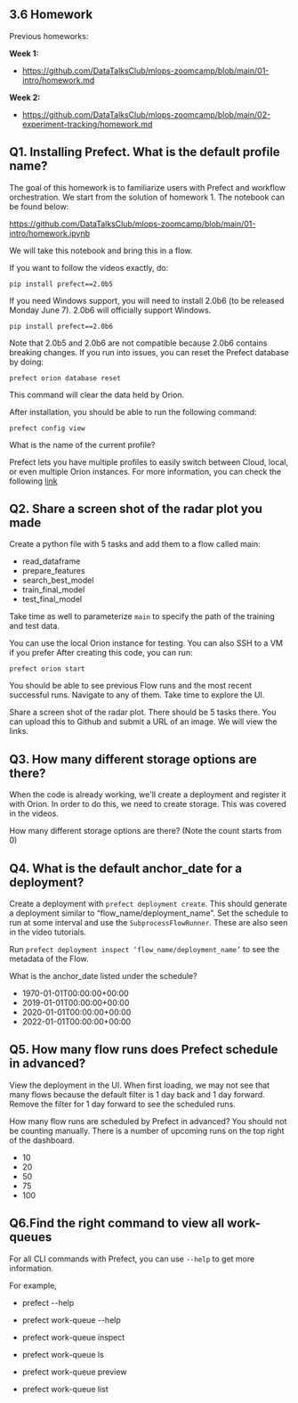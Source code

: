 ## 3.6 Homework

Previous homeworks:

**Week 1:**
* https://github.com/DataTalksClub/mlops-zoomcamp/blob/main/01-intro/homework.md

**Week 2:**
* https://github.com/DataTalksClub/mlops-zoomcamp/blob/main/02-experiment-tracking/homework.md

## Q1. Installing Prefect. What is the default profile name?

The goal of this homework is to familiarize users with Prefect and workflow orchestration. We start from the solution of homework 1. The notebook can be found below:

https://github.com/DataTalksClub/mlops-zoomcamp/blob/main/01-intro/homework.ipynb

We will take this notebook and bring this in a flow. 

If you want to follow the videos exactly, do:

```
pip install prefect==2.0b5
```

If you need Windows support, you will need to install 2.0b6 (to be released Monday June 7). 2.0b6 will officially support Windows.

```
pip install prefect==2.0b6
```

Note that 2.0b5 and 2.0b6 are not compatible because 2.0b6 contains breaking changes. If you run into issues, you can reset the Prefect database by doing:

```
prefect orion database reset
```

This command will clear the data held by Orion.

After installation, you should be able to run the following command:

```
prefect config view
```

What is the name of the current profile?

Prefect lets you have multiple profiles to easily switch between Cloud, local, or even multiple Orion instances. For more information, you can check the following [link](https://orion-docs.prefect.io/concepts/settings/#configuration-profiles)

## Q2. Share a screen shot of the radar plot you made

Create a python file with 5 tasks and add them to a flow called main:

* read_dataframe
* prepare_features
* search_best_model
* train_final_model
* test_final_model

Take time as well to parameterize `main` to specify the path of the training and test data.

You can use the local Orion instance for testing. You can also SSH to a VM if you prefer After creating this code, you can run:

```
prefect orion start
```

You should be able to see previous Flow runs and the most recent successful runs. Navigate to any of them. Take time to explore the UI.

Share a screen shot of the radar plot. There should be 5 tasks there. You can upload this to Github and submit a URL of an image. We will view the links.

## Q3. How many different storage options are there?

When the code is already working, we'll create a deployment and register it with Orion. In order to do this, we need to create storage. This was covered in the videos.

How many different storage options are there? (Note the count starts from 0)

## Q4. What is the default anchor_date for a deployment?

Create a deployment with `prefect deployment create`. This should generate a deployment similar to “flow_name/deployment_name”. Set the schedule to run at some interval and use the `SubprocessFlowRunner`. These are also seen in the video tutorials.

Run `prefect deployment inspect ‘flow_name/deployment_name’` to see the metadata of the Flow.

What is the anchor_date listed under the schedule?

- 1970-01-01T00:00:00+00:00
- 2019-01-01T00:00:00+00:00
- 2020-01-01T00:00:00+00:00
- 2022-01-01T00:00:00+00:00


## Q5. How many flow runs does Prefect schedule in advanced?

View the deployment in the UI. When first loading, we may not see that many flows because the default filter is 1 day back and 1 day forward. Remove the filter for 1 day forward to see the scheduled runs.

How many flow runs are scheduled by Prefect in advanced? You should not be counting manually. There is a number of upcoming runs on the top right of the dashboard.

- 10
- 20
- 50
- 75
- 100

## Q6.Find the right command to view all work-queues

For all CLI commands with Prefect, you can use `--help` to get more information.

For example,
* prefect --help
* prefect work-queue --help

* prefect work-queue inspect
* prefect work-queue ls
* prefect work-queue preview
* prefect work-queue list

